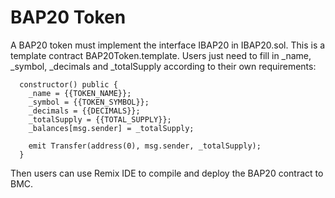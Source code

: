 # BAP20 Token

A BAP20 token must implement the interface IBAP20 in IBAP20.sol. This is a template contract BAP20Token.template. Users just need to fill in _name, _symbol, _decimals and _totalSupply according to their own requirements:

```
  constructor() public {
    _name = {{TOKEN_NAME}};
    _symbol = {{TOKEN_SYMBOL}};
    _decimals = {{DECIMALS}};
    _totalSupply = {{TOTAL_SUPPLY}};
    _balances[msg.sender] = _totalSupply;

    emit Transfer(address(0), msg.sender, _totalSupply);
  }
```

Then users can use Remix IDE  to compile and deploy the BAP20 contract to BMC.


